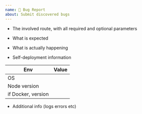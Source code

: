 ```yaml
---
name: 🐛 Bug Report
about: Submit discovered bugs
---
```


- The involved route, with all required and optional parameters

- What is expected

- What is actually happening

- Self-deployment information

| Env                | Value         |
| ------------------ | ------------- |
| OS                 |               |
| Node version       |               |
| if Docker, version |               |

- Additional info (logs errors etc)
